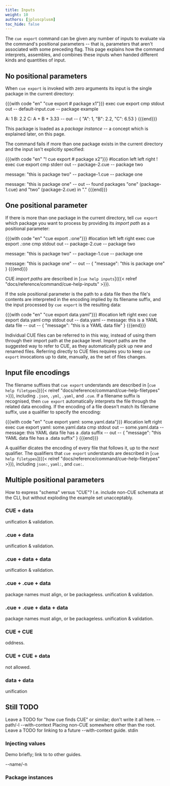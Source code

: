 ```yaml
---
title: Inputs
weight: 10
authors: [jpluscplusm]
toc_hide: false
---
```


The `cue export` command can be given any number of inputs to evaluate via the
command's positional parameters -- that is, parameters that aren't associated
with some preceding flag. This page explains how the command interprets,
assembles, and combines these inputs when handed different kinds and quantities
of input.

## No positional parameters 

When `cue export` is invoked with zero arguments
its input is the single package in the current directory:

{{{with code "en" "cue export # package x1"}}}
exec cue export
cmp stdout out
-- default-input.cue --
package example

A: 1
B: 2.2
C: A + B + 3.33
-- out --
{
    "A": 1,
    "B": 2.2,
    "C": 6.53
}
{{{end}}}

This package is loaded as a *package instance* -- a concept which is
explained later, on this page.

The command fails if more than one package exists in the current directory
and the input isn't explicitly specified:

{{{with code "en" "! cue export # package x2"}}}
#location left left right
! exec cue export
cmp stderr out
-- package-2.cue --
package two

message: "this is package two"
-- package-1.cue --
package one

message: "this is package one"
-- out --
found packages "one" (package-1.cue) and "two" (package-2.cue) in "."
{{{end}}}

## One positional parameter

If there is more than one package in the current directory, tell `cue export`
which package you want to process by providing its *import path* as a
positional parameter:

{{{with code "en" "cue export .:one"}}}
#location left left right
exec cue export .:one
cmp stdout out
-- package-2.cue --
package two

message: "this is package two"
-- package-1.cue --
package one

message: "this is package one"
-- out --
{
    "message": "this is package one"
}
{{{end}}}

CUE *import paths* are described in
[`cue help inputs`]({{< relref "docs/reference/command/cue-help-inputs" >}}).

If the sole positional parameter is the path to a data file then the file's
contents are interpreted in the encoding implied by its filename suffix,
and the input processed by `cue export` is the resulting data:

{{{with code "en" "cue export data.yaml"}}}
#location left right
exec cue export data.yaml
cmp stdout out
-- data.yaml --
message: this is a YAML data file
-- out --
{
    "message": "this is a YAML data file"
}
{{{end}}}

Individual CUE files can be referred to in this way, instead of using them
through their import path at the package level. Import paths are the suggested
way to refer to CUE, as they automatically pick up new and renamed files.
Referring directly to CUE files requires you to keep `cue export` invocations
up to date, manually, as the set of files changes.

## Input file encodings

The filename suffixes that `cue export` understands are described in
[`cue help filetypes`]({{< relref "docs/reference/command/cue-help-filetypes" >}}),
including `.json`, `.yml`, `.yaml`, and `.cue`. If a filename suffix is
recognised, then `cue export` automatically interprets the file through the
related data encoding. If the encoding of a file doesn't match its filename
suffix, use a qualifier to specify the encoding:

{{{with code "en" "cue export yaml: some.yaml.data"}}}
#location left right
exec cue export yaml: some.yaml.data
cmp stdout out
-- some.yaml.data --
message: this YAML data file has a .data suffix
-- out --
{
    "message": "this YAML data file has a .data suffix"
}
{{{end}}}

A qualifier dicates the encoding of every file that follows it, up to the
*next* qualifier. The qualifiers that `cue export` understands are described in
[`cue help filetypes`]({{< relref "docs/reference/command/cue-help-filetypes" >}}),
including `json:`, `yaml:`, and `cue:`.

## Multiple positional parameters

How to express "schema" versus "CUE"? I.e. include non-CUE schemata at the CLI,
but without exploding the example set unacceptably.

### CUE + data

unification & validation.

### .cue + data

unification & validation.

### .cue + data + data

unification & validation.

### .cue + .cue + data

package names must align, or be packageless.
unification & validation.

### .cue + .cue + data + data

package names must align, or be packageless.
unification & validation.

### CUE + CUE

oddness.

### CUE + CUE + data

not allowed.

### data + data

unification

## Still TODO

Leave a TODO for "how cue finds CUE" or similar; don't write it all here.
--path/-l
--with-context
Placing non-CUE somewhere other than the root.
Leave a TODO for linking to a future --with-context guide.
stdin

### Injecting values

Demo briefly; link to to other guides.

--name/-n

### Package instances
